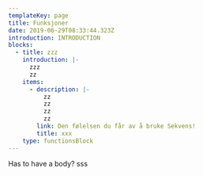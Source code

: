 ```yaml
---
templateKey: page
title: Funksjoner
date: 2019-06-29T08:33:44.323Z
introduction: INTRODUCTION
blocks:
  - title: zzz
    introduction: |-
      zzz
      zz
    items:
      - description: |-
          zz
          zz
          zz
          zz
        link: Den følelsen du får av å bruke Sekvens!
        title: xxx
    type: functionsBlock
---
```

Has to have a body? sss
